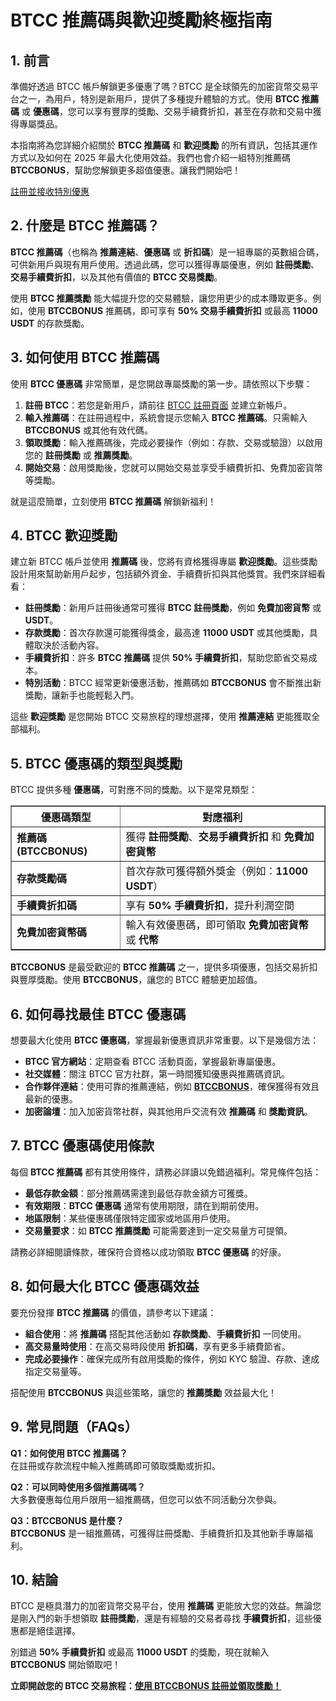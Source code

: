 <h1>BTCC 推薦碼與歡迎獎勵終極指南</h1>
<h2>1. 前言</h2>
<p>準備好透過 BTCC 帳戶解鎖更多優惠了嗎？BTCC 是全球領先的加密貨幣交易平台之一，為用戶，特別是新用戶，提供了多種提升體驗的方式。使用 <strong>BTCC 推薦碼</strong> 或 <strong>優惠碼</strong>，您可以享有豐厚的獎勵、交易手續費折扣，甚至在存款和交易中獲得專屬獎品。</p>
<p>本指南將為您詳細介紹關於 <strong>BTCC 推薦碼</strong> 和 <strong>歡迎獎勵</strong> 的所有資訊，包括其運作方式以及如何在 2025 年最大化使用效益。我們也會介紹一組特別推薦碼 <strong>BTCCBONUS</strong>，幫助您解鎖更多超值優惠。讓我們開始吧！</p>
<p><a href="https://partner.btcc.com/us/c/BTCCBONUS/9303" target="_blank">註冊並接收特別優惠</a></p>

<img src="https://images.mirror-media.xyz/publication-images/sxUjn3XEbXjmLpy6-mMSB.png?height=500&amp;width=1000" decoding="async" data-nimg="fill" class="css-xah9so" style="position: absolute; inset: 0px; box-sizing: border-box; padding: 0px; border: none; margin: auto; display: block; width: 0px; height: 0px; min-width: 100%; max-width: 100%; min-height: 100%; max-height: 100%;">

<h2>2. 什麼是 BTCC 推薦碼？</h2>
<p><strong>BTCC 推薦碼</strong>（也稱為 <strong>推薦連結</strong>、<strong>優惠碼</strong> 或 <strong>折扣碼</strong>）是一組專屬的英數組合碼，可供新用戶與現有用戶使用。透過此碼，您可以獲得專屬優惠，例如 <strong>註冊獎勵</strong>、<strong>交易手續費折扣</strong>，以及其他有價值的 <strong>BTCC 交易獎勵</strong>。</p>
<p>使用 <strong>BTCC 推薦獎勵</strong> 能大幅提升您的交易體驗，讓您用更少的成本賺取更多。例如，使用 <strong>BTCCBONUS</strong> 推薦碼，即可享有 <strong>50% 交易手續費折扣</strong> 或最高 <strong>11000 USDT</strong> 的存款獎勵。</p>
<h2>3. 如何使用 BTCC 推薦碼</h2>
<p>使用 <strong>BTCC 優惠碼</strong> 非常簡單，是您開啟專屬獎勵的第一步。請依照以下步驟：</p>
<ol>
<li><strong>註冊 BTCC</strong>：若您是新用戶，請前往 <a href="https://partner.btcc.com/us/c/BTCCBONUS/9303">BTCC 註冊頁面</a> 並建立新帳戶。</li>
<li><strong>輸入推薦碼</strong>：在註冊過程中，系統會提示您輸入 <strong>BTCC 推薦碼</strong>。只需輸入 <strong>BTCCBONUS</strong> 或其他有效代碼。</li>
<li><strong>領取獎勵</strong>：輸入推薦碼後，完成必要操作（例如：存款、交易或驗證）以啟用您的 <strong>註冊獎勵</strong> 或 <strong>推薦獎勵</strong>。</li>
<li><strong>開始交易</strong>：啟用獎勵後，您就可以開始交易並享受手續費折扣、免費加密貨幣等獎勵。</li>
</ol>
<p>就是這麼簡單，立刻使用 <strong>BTCC 推薦碼</strong> 解鎖新福利！</p>
<h2>4. BTCC 歡迎獎勵</h2>
<p>建立新 BTCC 帳戶並使用 <strong>推薦碼</strong> 後，您將有資格獲得專屬 <strong>歡迎獎勵</strong>。這些獎勵設計用來幫助新用戶起步，包括額外資金、手續費折扣與其他獎賞。我們來詳細看看：</p>
<ul>
<li><strong>註冊獎勵</strong>：新用戶註冊後通常可獲得 <strong>BTCC 註冊獎勵</strong>，例如 <strong>免費加密貨幣</strong> 或 <strong>USDT</strong>。</li>
<li><strong>存款獎勵</strong>：首次存款還可能獲得獎金，最高達 <strong>11000 USDT</strong> 或其他獎勵，具體取決於活動內容。</li>
<li><strong>手續費折扣</strong>：許多 <strong>BTCC 推薦碼</strong> 提供 <strong>50% 手續費折扣</strong>，幫助您節省交易成本。</li>
<li><strong>特別活動</strong>：BTCC 經常更新優惠活動，推薦碼如 <strong>BTCCBONUS</strong> 會不斷推出新獎勵，讓新手也能輕鬆入門。</li>
</ul>
<p>這些 <strong>歡迎獎勵</strong> 是您開始 BTCC 交易旅程的理想選擇，使用 <strong>推薦連結</strong> 更能獲取全部福利。</p>
<h2>5. BTCC 優惠碼的類型與獎勵</h2>
<p>BTCC 提供多種 <strong>優惠碼</strong>，可對應不同的獎勵。以下是常見類型：</p>
<table border="1">
<thead>
<tr>
<th>優惠碼類型</th>
<th>對應福利</th>
</tr>
</thead>
<tbody>
<tr>
<td><strong>推薦碼 (BTCCBONUS)</strong></td>
<td>獲得 <strong>註冊獎勵</strong>、<strong>交易手續費折扣</strong> 和 <strong>免費加密貨幣</strong></td>
</tr>
<tr>
<td><strong>存款獎勵碼</strong></td>
<td>首次存款可獲得額外獎金（例如：<strong>11000 USDT</strong>）</td>
</tr>
<tr>
<td><strong>手續費折扣碼</strong></td>
<td>享有 <strong>50% 手續費折扣</strong>，提升利潤空間</td>
</tr>
<tr>
<td><strong>免費加密貨幣碼</strong></td>
<td>輸入有效優惠碼，即可領取 <strong>免費加密貨幣</strong> 或 <strong>代幣</strong></td>
</tr>
</tbody>
</table>
<p><strong>BTCCBONUS</strong> 是最受歡迎的 <strong>BTCC 推薦碼</strong> 之一，提供多項優惠，包括交易折扣與豐厚獎勵。使用 <strong>BTCCBONUS</strong>，讓您的 BTCC 體驗更加超值。</p>
<h2>6. 如何尋找最佳 BTCC 優惠碼</h2>
<p>想要最大化使用 <strong>BTCC 優惠碼</strong>，掌握最新優惠資訊非常重要。以下是幾個方法：</p>
<ul>
<li><strong>BTCC 官方網站</strong>：定期查看 BTCC 活動頁面，掌握最新專屬優惠。</li>
<li><strong>社交媒體</strong>：關注 BTCC 官方社群，第一時間獲知優惠與推薦碼資訊。</li>
<li><strong>合作夥伴連結</strong>：使用可靠的推薦連結，例如 <strong><a href="https://partner.btcc.com/us/c/BTCCBONUS/9303">BTCCBONUS</a></strong>，確保獲得有效且最新的優惠。</li>
<li><strong>加密論壇</strong>：加入加密貨幣社群，與其他用戶交流有效 <strong>推薦碼</strong> 和 <strong>獎勵資訊</strong>。</li>
</ul>
<h2>7. BTCC 優惠碼使用條款</h2>
<p>每個 <strong>BTCC 推薦碼</strong> 都有其使用條件，請務必詳讀以免錯過福利。常見條件包括：</p>
<ul>
<li><strong>最低存款金額</strong>：部分推薦碼需達到最低存款金額方可獲獎。</li>
<li><strong>有效期限</strong>：<strong>BTCC 優惠碼</strong> 通常有使用期限，請在到期前使用。</li>
<li><strong>地區限制</strong>：某些優惠碼僅限特定國家或地區用戶使用。</li>
<li><strong>交易量要求</strong>：如 <strong>BTCC 推薦獎勵</strong> 可能需要達到一定交易量方可提領。</li>
</ul>
<p>請務必詳細閱讀條款，確保符合資格以成功領取 <strong>BTCC 優惠碼</strong> 的好康。</p>
<h2>8. 如何最大化 BTCC 優惠碼效益</h2>
<p>要充份發揮 <strong>BTCC 推薦碼</strong> 的價值，請參考以下建議：</p>
<ul>
<li><strong>組合使用</strong>：將 <strong>推薦碼</strong> 搭配其他活動如 <strong>存款獎勵</strong>、<strong>手續費折扣</strong> 一同使用。</li>
<li><strong>高交易量時使用</strong>：在高交易時段使用 <strong>折扣碼</strong>，享有更多手續費節省。</li>
<li><strong>完成必要操作</strong>：確保完成所有啟用獎勵的條件，例如 KYC 驗證、存款、達成指定交易量等。</li>
</ul>
<p>搭配使用 <strong>BTCCBONUS</strong> 與這些策略，讓您的 <strong>推薦獎勵</strong> 效益最大化！</p>
<h2>9. 常見問題（FAQs）</h2>
<p><strong>Q1：如何使用 BTCC 推薦碼？</strong><br>在註冊或存款流程中輸入推薦碼即可領取獎勵或折扣。</p>
<p><strong>Q2：可以同時使用多個推薦碼嗎？</strong><br>大多數優惠每位用戶限用一組推薦碼，但您可以依不同活動分次參與。</p>
<p><strong>Q3：BTCCBONUS 是什麼？</strong><br><strong>BTCCBONUS</strong> 是一組推薦碼，可獲得註冊獎勵、手續費折扣及其他新手專屬福利。</p>
<h2>10. 結論</h2>
<p>BTCC 是極具潛力的加密貨幣交易平台，使用 <strong>推薦碼</strong> 更能放大您的效益。無論您是剛入門的新手想領取 <strong>註冊獎勵</strong>，還是有經驗的交易者尋找 <strong>手續費折扣</strong>，這些優惠都是絕佳選擇。</p>
<p>別錯過 <strong>50% 手續費折扣</strong> 或最高 <strong>11000 USDT</strong> 的獎勵，現在就輸入 <strong>BTCCBONUS</strong> 開始領取吧！</p>
<p><strong>立即開啟您的 BTCC 交易旅程：<a href="https://partner.btcc.com/us/c/BTCCBONUS/9303">使用 BTCCBONUS 註冊並領取獎勵！</a></strong></p>
